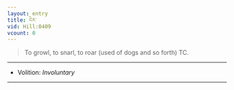 ```yaml
---
layout: entry
title: ངེར་
vid: Hill:0409
vcount: 0
---
```

> To growl, to snarl, to roar (used of dogs and so forth) TC\.

---
* Volition: _Involuntary_

---

